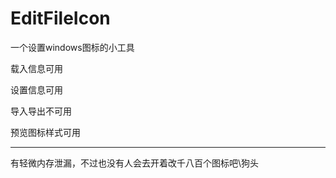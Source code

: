 # EditFileIcon

一个设置windows图标的小工具

载入信息可用

设置信息可用

导入导出不可用

预览图标样式可用

---
有轻微内存泄漏，不过也没有人会去开着改千八百个图标吧\狗头

<p>

</p>